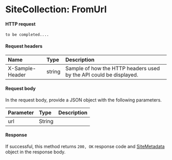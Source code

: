 # SiteCollection: FromUrl


#### HTTP request
```http
to be completed....
```
#### Request headers
| Name       | Type | Description|
|:---------------|:--------|:----------|
| X-Sample-Header  | string  | Sample of how the HTTP headers used by the API could be displayed.|

#### Request body
In the request body, provide a JSON object with the following parameters.

| Parameter	   | Type	|Description|
|:---------------|:--------|:----------|
|url|String||

#### Response
If successful, this method returns `200, OK` response code and [SiteMetadata](../resources/sitemetadata.md) object in the response body.
